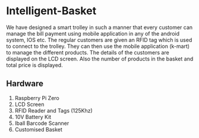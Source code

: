 # Intelligent-Basket

We have designed a smart trolley in such a manner that every customer can manage the bill payment  using mobile application in any of the  android system, IOS etc. The regular customers are given an RFID tag which is used to connect to the trolley. They can then use the mobile application (k-mart) to manage the different products. The details of the customers are displayed on the LCD screen. Also the number of products in the basket and total price is displayed. 

## Hardware
1. Raspberry Pi Zero	
2. LCD Screen
3. RFID Reader and Tags (125Khz)	
4. 10V Battery Kit
5. Iball Barcode Scanner	
6. Customised Basket
